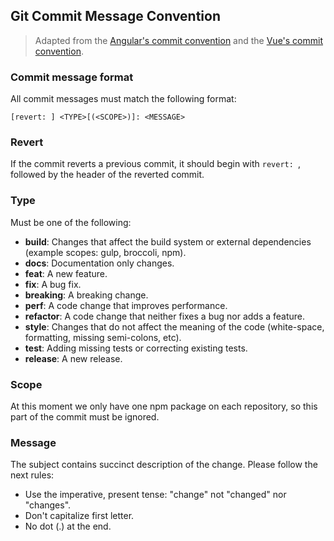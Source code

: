 ## Git Commit Message Convention

> Adapted from the [Angular's commit convention](https://github.com/conventional-changelog/conventional-changelog/tree/master/packages/conventional-changelog-angular) and the [Vue's commit convention](https://github.com/vuejs/vue/blob/dev/.github/COMMIT_CONVENTION.md).

### Commit message format

All commit messages must match the following format: 

```
[revert: ] <TYPE>[(<SCOPE>)]: <MESSAGE>
```

### Revert

If the commit reverts a previous commit, it should begin with `revert: `, followed by the header of the reverted commit.

### Type

Must be one of the following:

- **build**: Changes that affect the build system or external dependencies (example scopes: gulp, broccoli, npm).
- **docs**: Documentation only changes.
- **feat**: A new feature.
- **fix**: A bug fix.
- **breaking**: A breaking change.
- **perf**: A code change that improves performance.
- **refactor**: A code change that neither fixes a bug nor adds a feature.
- **style**: Changes that do not affect the meaning of the code (white-space, formatting, missing semi-colons, etc).
- **test**: Adding missing tests or correcting existing tests.
- **release**: A new release. 

### Scope

At this moment we only have one npm package on each repository, so this part of the commit must be ignored.

### Message

The subject contains succinct description of the change. Please follow the next rules:

- Use the imperative, present tense: "change" not "changed" nor "changes".
- Don't capitalize first letter.
- No dot (.) at the end.



